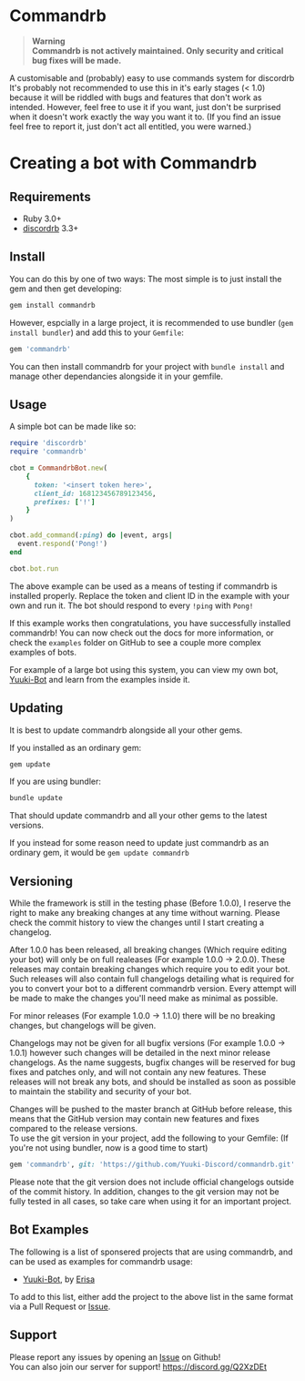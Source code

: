# Commandrb

> **Warning**\
> **Commandrb is not actively maintained. Only security and critical bug fixes will be made.**

A customisable and (probably) easy to use commands system for discordrb
It's probably not recommended to use this in it's early stages (< 1.0) because it will be riddled with bugs and features that don't work as intended.
However, feel free to use it if you want, just don't be surprised when it doesn't work exactly the way you want it to. (If you find an issue feel free to report it, just don't act all entitled, you were warned.)

# Creating a bot with Commandrb

## Requirements
- Ruby 3.0+
- [discordrb](https://github.com/shardlab/discordrb) 3.3+

## Install
You can do this by one of two ways:
The most simple is to just install the gem and then get developing:
```sh 
gem install commandrb
```

However, espcially in a large project, it is recommended to use bundler (`gem install bundler`) and add this to your `Gemfile`:
```sh 
gem 'commandrb'
```
You can then install commandrb for your project with `bundle install` and manage other dependancies alongside it in your gemfile.

## Usage
A simple bot can be made like so:
```ruby
require 'discordrb'
require 'commandrb'

cbot = CommandrbBot.new(
    {
      token: '<insert token here>',
      client_id: 168123456789123456,
      prefixes: ['!']
    }
)

cbot.add_command(:ping) do |event, args|
  event.respond('Pong!')
end

cbot.bot.run
```
The above example can be used as a means of testing if commandrb is installed properly. Replace the token and client ID in the example with your own and run it. The bot should respond to every `!ping` with `Pong!`

If this example works then congratulations, you have successfully installed commandrb! You can now check out the docs for more information, or check the `examples` folder on GitHub to see a couple more complex examples of bots.

For example of a large bot using this system, you can view my own bot, [Yuuki-Bot](https://github.com/Yuuki-Discord/Yuuki-Bot) and learn from the examples inside it.

## Updating
It is best to update commandrb alongside all your other gems.

If you installed as an ordinary gem:
```sh 
gem update
```

If you are using bundler:
```sh 
bundle update
```

That should update commandrb and all your other gems to the latest versions.

If you instead for some reason need to update just commandrb as an ordinary gem, it would be `gem update commandrb`

## Versioning
While the framework is still in the testing phase (Before 1.0.0), I reserve the right to make any breaking changes at any time without warning. Please check the commit history to view the changes until I start creating a changelog.

After 1.0.0 has been released, all breaking changes (Which require editing your bot) will only be on full realeases (For example 1.0.0 -> 2.0.0). These releases may contain breaking changes which require you to edit your bot. Such releases will also contain full changelogs detailing what is required for you to convert your bot to a different commandrb version. Every attempt will be made to make the changes you'll need make as minimal as possible. 

For minor releases (For example 1.0.0 -> 1.1.0) there will be no breaking changes, but changelogs will be given.

Changelogs may not be given for all bugfix versions (For example 1.0.0 -> 1.0.1) however such changes will be detailed in the next minor release changelogs. As the name suggests, bugfix changes will be reserved for bug fixes and patches only, and will not contain any new features. These releases will not break any bots, and should be installed as soon as possible to maintain the stability and security of your bot.

Changes will be pushed to the master branch at GitHub before release, this means that the GitHub version may contain new features and fixes compared to the release versions.<br />
To use the git version in your project, add the following to your Gemfile: (If you're not using bundler, now is a good time to start)
```ruby
gem 'commandrb', git: 'https://github.com/Yuuki-Discord/commandrb.git'
```
Please note that the git version does not include official changelogs outside of the commit history. In addition, changes to the git version may not be fully tested in all cases, so take care when using it for an important project.

## Bot Examples
The following is a list of sponsered projects that are using commandrb, and can be used as examples for commandrb usage:

- [Yuuki-Bot](https://github.com/Yuuki-Discord/Yuuki-Bot),  by [Erisa](https://github.com/Erisa)

To add to this list, either add the project to the above list in the same format via a Pull Request or [Issue](https://github.com/Yuuki-Discord/commandrb/issues).

## Support 
Please report any issues by opening an [Issue](https://github.com/Yuuki-Discord/commandrb/issues) on Github! <br />
You can also join our server for support! https://discord.gg/Q2XzDEt <br />
